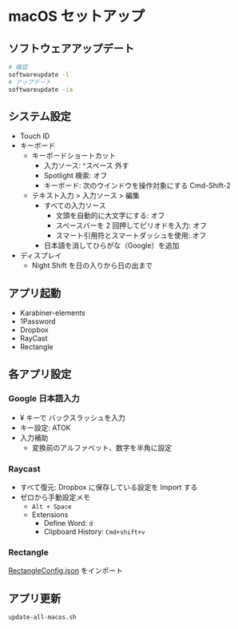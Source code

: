# macOS セットアップ

## ソフトウェアアップデート

```sh
# 確認
softwareupdate -l
# アップデート
softwareupdate -ia
```

## システム設定

- Touch ID
- キーボード
  - キーボードショートカット
    - 入力ソース: ^スペース 外す
    - Spotlight 検索: オフ
    - キーボード: 次のウインドウを操作対象にする Cmd-Shift-2
  - テキスト入力 > 入力ソース > 編集
    - すべての入力ソース
      - 文頭を自動的に大文字にする: オフ
      - スペースバーを 2 回押してピリオドを入力: オフ
      - スマート引用符とスマートダッシュを使用: オフ
    - 日本語を消してひらがな（Google）を追加
- ディスプレイ
  - Night Shift を日の入りから日の出まで

## アプリ起動

- Karabiner-elements
- 1Password
- Dropbox
- RayCast
- Rectangle

## 各アプリ設定

### Google 日本語入力

- ¥ キーで バックスラッシュを入力
- キー設定: ATOK
- 入力補助
  - 変換前のアルファベット、数字を半角に設定

### Raycast

- すべて復元: Dropbox に保存している設定を Import する
- ゼロから手動設定メモ
  - `Alt + Space`
  - Extensions
    - Define Word: `d`
    - Clipboard History: `Cmd+shift+v`

### Rectangle

[RectangleConfig.json](../etc/config/RectangleConfig.json) をインポート

## アプリ更新

```
update-all-macos.sh
```
